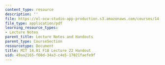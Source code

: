 ```yaml
---
content_type: resource
description: ''
file: https://ol-ocw-studio-app-production.s3.amazonaws.com/courses/14-01-principles-of-microeconomics-fall-2018/49aa2165f60d34a3c4e517021faefe9f_MIT14_01F18_handout22.pdf
file_type: application/pdf
learning_resource_types:
- Lecture Notes
parent_title: Lecture Notes and Handouts
parent_type: CourseSection
resourcetype: Document
title: MIT 14.01 F18 Lecture 22 Handout
uid: 49aa2165-f60d-34a3-c4e5-17021faefe9f
---
```

